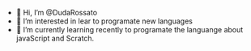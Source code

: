 - 👋 Hi, I’m @DudaRossato
- 👀 I’m interested in lear to programate new languages
- 🌱 I’m currently learning recently to programate the languange about javaScript and Scratch.
